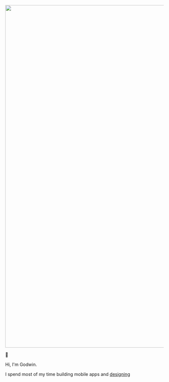 <p align="center">
<img width="1089" alt="gh" src="https://github.com/godwinnebri/godwinnebri/assets/104990430/31fd0012-9b4b-4298-92bb-113ebb92a7d9">
</p>

🤙

Hi, I'm Godwin.

I spend most of my time building mobile apps and [designing](https://layers.to/godwinebri)
